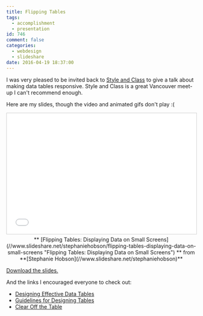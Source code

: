 ```yaml
---
title: Flipping Tables
tags:
  - accomplishment
  - presentation
id: 746
comment: false
categories:
  - webdesign
  - slideshare
date: 2016-04-19 18:37:00
---
```


I was very pleased to be invited back to [Style and Class](http://styleandclass.ca/events/2016/coding-mentorship-data/) to give a talk about making data tables responsive. Style and Class is a great Vancouver meet-up I can't recommend enough.

Here are my slides, though the video and animated gifs don't play :(

<div style="text-align:center;">
<iframe src="//www.slideshare.net/slideshow/embed_code/key/2OqLxbPius4Ggf" width="595" height="320" frameborder="0" marginwidth="0" marginheight="0" scrolling="no" style="border:1px solid #CCC; border-width:1px; margin-bottom:5px; max-width: 100%;" allowfullscreen> </iframe> <div style="margin-bottom:5px"> ** [Flipping Tables: Displaying Data on Small Screens](//www.slideshare.net/stephaniehobson/flipping-tables-displaying-data-on-small-screens "Flipping Tables: Displaying Data on Small Screens") ** from **[Stephanie Hobson](//www.slideshare.net/stephaniehobson)** </div></div>

[Download the slides.](/html5forms/html5forms.pptx)

And the links I encouraged everyone to check out:

* [Designing Effective Data Tables](http://www.behance.net/gallery/Designing-Effective-Data-Tables/885004)
* [Guidelines for Designing Tables](http://understandinggraphics.com/design/data-table-design/)
* [Clear Off the Table](http://www.darkhorseanalytics.com/blog/clear-off-the-table/)